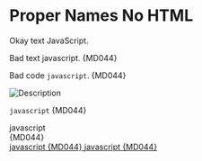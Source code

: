 # Proper Names No HTML

Okay text JavaScript.

Bad text javascript. {MD044}

Bad code `javascript`. {MD044}

<img src="img/javascript/image.png" alt="Description">

<script type="text/javascript">
javascript {MD044}
</script>

<a id="javascript">

<a id="javascript"/>

<javascript/>

<code>javascript</code> {MD044}

<div>javascript</div> {MD044}

<!-- javascript -->

<!--
javascript
-->

<a href="https://example.org">

<div><a href="https://example.org"></div>

<div>
  <a href="https://example.org">
</div>

<div>
  javascript {MD044}
  <a href="https://example.org">
  javascript {MD044}
</div>

<!-- markdownlint-configure-file {
  "no-inline-html": false,
  "proper-names": {
    "names": [
      "HTTPS",
      "JavaScript"
    ],
    "html_elements": false
  }
} -->
